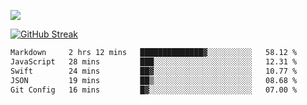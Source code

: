 ![](http://github-profile-summary-cards.vercel.app/api/cards/profile-details?username=sivori&theme=nightowl)

<a href="https://git.io/streak-stats"><img src="https://streak-stats.demolab.com?user=sivori&theme=nightowl&card_width=700&card_height=200" alt="GitHub Streak" /></a>

<!--START_SECTION:waka-->

```txt
Markdown     2 hrs 12 mins   ██████████████▓░░░░░░░░░░   58.12 %
JavaScript   28 mins         ███░░░░░░░░░░░░░░░░░░░░░░   12.31 %
Swift        24 mins         ██▓░░░░░░░░░░░░░░░░░░░░░░   10.77 %
JSON         19 mins         ██▒░░░░░░░░░░░░░░░░░░░░░░   08.68 %
Git Config   16 mins         █▓░░░░░░░░░░░░░░░░░░░░░░░   07.00 %
```

<!--END_SECTION:waka-->
